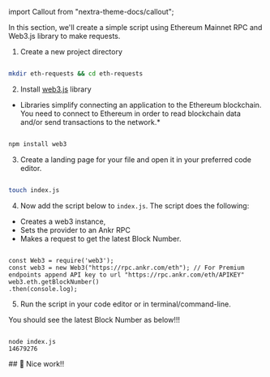 import Callout from "nextra-theme-docs/callout";

In this section, we'll create a simple script using Ethereum Mainnet RPC and Web3.js library to make requests. 


1) Create a new project directory

```bash

mkdir eth-requests && cd eth-requests

```

2) Install [web3.js](https://web3js.readthedocs.io/en/v1.2.7/index.html) library
* Libraries simplify connecting an application to the Ethereum blockchain. You need to connect to Ethereum in order to read blockchain data and/or send transactions to the network.*

```bash

npm install web3

```

3) Create a landing page for your file and open it in your preferred code editor.

```bash

touch index.js 

```

4) Now add the script below to `index.js`. The script does the following:
- Creates a web3 instance,     
- Sets the provider to an Ankr RPC
- Makes a request to get the latest Block Number. 

```

const Web3 = require('web3');
const web3 = new Web3("https://rpc.ankr.com/eth"); // For Premium endpoints append API key to url "https://rpc.ankr.com/eth/APIKEY"
web3.eth.getBlockNumber()
.then(console.log);

```

5) Run the script in your code editor or in terminal/command-line.

You should see the latest Block Number as below!!!

```

node index.js
14679276

```

<Callout>
## 🎉 Nice work!!
</Callout>
